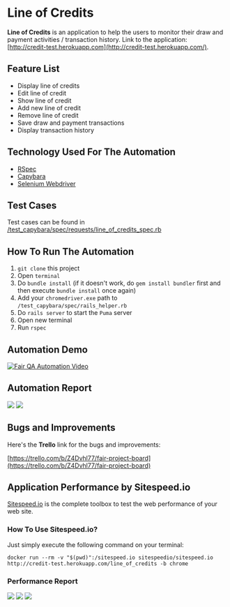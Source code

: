 # Line of Credits


**Line of Credits** is an application to help the users to monitor their draw and payment activities / transaction history. Link to the application: [http://credit-test.herokuapp.com](http://credit-test.herokuapp.com/).

## Feature List

 * Display line of credits
 * Edit line of credit
 * Show line of credit
 * Add new line of credit
 * Remove line of credit
 * Save draw and payment transactions
 * Display transaction history

## Technology Used For The Automation

 * [RSpec](http://rspec.info/)
 * [Capybara](https://github.com/teamcapybara/capybara)
 * [Selenium Webdriver](https://www.seleniumhq.org/projects/webdriver)

## Test Cases
Test cases can be found in [/test_capybara/spec/requests/line_of_credits_spec.rb](https://github.com/hanselgunawan/fair-qa/blob/master/test_capybara/spec/requests/line_of_credit_spec.rb)

## How To Run The Automation

1. `git clone` this project
2. Open `terminal`
3. Do `bundle install` (if it doesn't work, do `gem install bundler` first and then execute `bundle install` once again)
4. Add your `chromedriver.exe` path to `/test_capybara/spec/rails_helper.rb`
5. Do `rails server` to start the `Puma` server
6. Open new terminal
7. Run `rspec`

## Automation Demo
[![Fair QA Automation Video](https://imgur.com/HnkISr1.png)](https://www.youtube.com/watch?v=xaDi5JMRfCI)

## Automation Report
![](https://imgur.com/SJv8zUS.png)
![](https://imgur.com/1LpMiSK.png)

## Bugs and Improvements
Here's the **Trello** link for the bugs and improvements: 

[https://trello.com/b/Z4Dvhl77/fair-project-board](https://trello.com/b/Z4Dvhl77/fair-project-board)

## Application Performance by Sitespeed.io
[Sitespeed.io](https://www.sitespeed.io) is the complete toolbox to test the web performance of your web site.
### How To Use Sitespeed.io?
Just simply execute the following command on your terminal:

`docker run --rm -v "$(pwd)":/sitespeed.io sitespeedio/sitespeed.io http://credit-test.herokuapp.com/line_of_credits -b chrome`

### Performance Report
![](https://imgur.com/IPIXh8F.png)
![](https://imgur.com/mhdqTeW.png)
![](https://imgur.com/aN4gswp.png)
